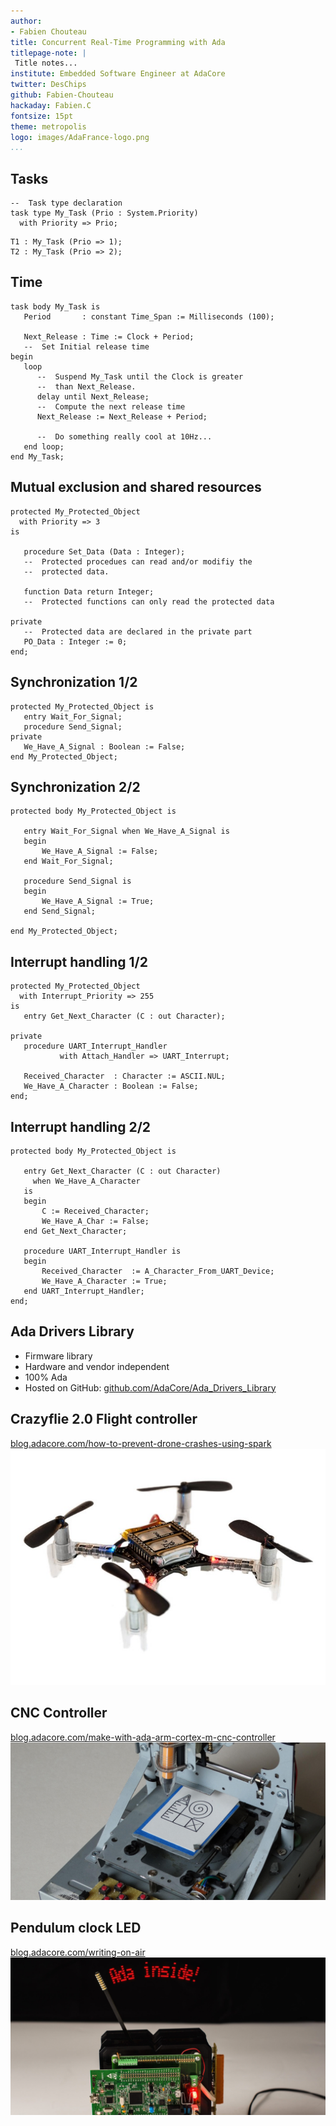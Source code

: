 ```yaml
---
author:
- Fabien Chouteau
title: Concurrent Real-Time Programming with Ada
titlepage-note: |
 Title notes...
institute: Embedded Software Engineer at AdaCore
twitter: DesChips
github: Fabien-Chouteau
hackaday: Fabien.C
fontsize: 15pt
theme: metropolis
logo: images/AdaFrance-logo.png
...
```


## Tasks ##

``` {.ada}
--  Task type declaration
task type My_Task (Prio : System.Priority)
  with Priority => Prio;
```

``` {.ada}
T1 : My_Task (Prio => 1);
T2 : My_Task (Prio => 2);
```

## Time ##

``` {.ada}
task body My_Task is
   Period       : constant Time_Span := Milliseconds (100);

   Next_Release : Time := Clock + Period;
   --  Set Initial release time
begin
   loop
      --  Suspend My_Task until the Clock is greater
      --  than Next_Release.
      delay until Next_Release;
      --  Compute the next release time
      Next_Release := Next_Release + Period;

      --  Do something really cool at 10Hz...
   end loop;
end My_Task;
```

## Mutual exclusion and shared resources ##

``` {.ada}
protected My_Protected_Object
  with Priority => 3
is

   procedure Set_Data (Data : Integer);
   --  Protected procedues can read and/or modifiy the
   --  protected data.

   function Data return Integer;
   --  Protected functions can only read the protected data

private
   --  Protected data are declared in the private part
   PO_Data : Integer := 0;
end;
```

## Synchronization 1/2 ##

``` {.ada}
protected My_Protected_Object is
   entry Wait_For_Signal;
   procedure Send_Signal;
private
   We_Have_A_Signal : Boolean := False;
end My_Protected_Object;
```

## Synchronization 2/2 ##

``` {.ada}
protected body My_Protected_Object is

   entry Wait_For_Signal when We_Have_A_Signal is
   begin
       We_Have_A_Signal := False;
   end Wait_For_Signal;

   procedure Send_Signal is
   begin
       We_Have_A_Signal := True;
   end Send_Signal;

end My_Protected_Object;
```

## Interrupt handling 1/2 ##

``` {.ada}
protected My_Protected_Object
  with Interrupt_Priority => 255
is
   entry Get_Next_Character (C : out Character);

private
   procedure UART_Interrupt_Handler
           with Attach_Handler => UART_Interrupt;

   Received_Character  : Character := ASCII.NUL;
   We_Have_A_Character : Boolean := False;
end;
```

## Interrupt handling 2/2 ##

``` {.ada}
protected body My_Protected_Object is

   entry Get_Next_Character (C : out Character)
     when We_Have_A_Character
   is
   begin
       C := Received_Character;
       We_Have_A_Char := False;
   end Get_Next_Character;

   procedure UART_Interrupt_Handler is
   begin
       Received_Character  := A_Character_From_UART_Device;
       We_Have_A_Character := True;
   end UART_Interrupt_Handler;
end;
```

## Ada Drivers Library ##

 - Firmware library
 - Hardware and vendor independent
 - 100% Ada
 - Hosted on GitHub: [github.com/AdaCore/Ada_Drivers_Library](github.com/AdaCore/Ada_Drivers_Library)

## Crazyflie 2.0 Flight controller ##

[blog.adacore.com/how-to-prevent-drone-crashes-using-spark](http://blog.adacore.com/how-to-prevent-drone-crashes-using-spark)
![](images/crazyflie2.jpg)

## CNC Controller ##

[blog.adacore.com/make-with-ada-arm-cortex-m-cnc-controller](http://blog.adacore.com/make-with-ada-arm-cortex-m-cnc-controller)
![](images/ADL_projects/CNC_controller.jpg)

## Pendulum clock LED ##

[blog.adacore.com/writing-on-air](http://blog.adacore.com/writing-on-air)
![](images/ADL_projects/pendulum.jpg)
